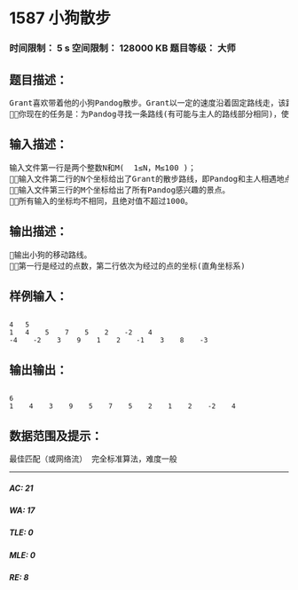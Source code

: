 # 1587 小狗散步   
### 时间限制： 5 s     空间限制： 128000 KB     题目等级： 大师  
## 题目描述：  

<pre>
Grant喜欢带着他的小狗Pandog散步。Grant以一定的速度沿着固定路线走，该路线可能自交。Pandog喜欢游览沿途的景点，不过会在给定的N个点和主人相遇。小狗和主人同时从(X1，Y1)点出发，并同时在(Xn，Yn)点汇合。小狗的速度最快是Grant的两倍。当主人从一个点以直线走向另一个点时，Pandog跑向一个它感兴趣的景点。Pandog每次与主人相遇之前最多只去一个景点。
你现在的任务是：为Pandog寻找一条路线(有可能与主人的路线部分相同)，使它能够游览最多的景点，并能够准时与主人在给定地点相遇或者汇合。
</pre>
  
  
## 输入描述：  

<pre>
输入文件第一行是两个整数N和M(  1≤N，M≤100 )；
输入文件第二行的N个坐标给出了Grant的散步路线，即Pandog和主人相遇地点；
输入文件第三行的M个坐标给出了所有Pandog感兴趣的景点。
所有输入的坐标均不相同，且绝对值不超过1000。
</pre>
  
  
## 输出描述：  

<pre>
输出小狗的移动路线。
第一行是经过的点数，第二行依次为经过的点的坐标(直角坐标系)
</pre>
  
  
## 样例输入：  

<pre><code>
4   5
1   4    5    7    5    2    -2    4
-4    -2    3    9    1    2    -1    3    8    -3
</code></pre>
  
  
## 输出输出：  

<pre><code>
6
1    4    3    9    5    7    5    2    1    2    -2    4
</code></pre>
  
  
## 数据范围及提示：  

<pre>
最佳匹配（或网络流） 完全标准算法，难度一般
</pre>
  
  
***  

##### AC: 21  
##### WA: 17  
##### TLE: 0  
##### MLE: 0  
##### RE: 8  
